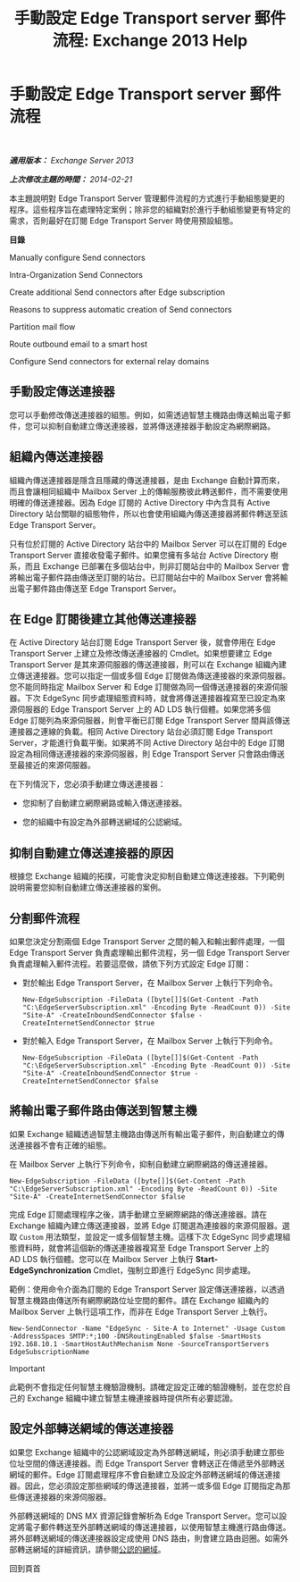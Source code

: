 ﻿---
title: '手動設定 Edge Transport server 郵件流程: Exchange 2013 Help'
TOCTitle: 手動設定 Edge Transport server 郵件流程
ms:assetid: cb4cc165-6c09-44ab-a95f-167ae8ed2485
ms:mtpsurl: https://technet.microsoft.com/zh-tw/library/Dn606261(v=EXCHG.150)
ms:contentKeyID: 61180459
ms.date: 05/21/2018
mtps_version: v=EXCHG.150
ms.translationtype: MT
---

# 手動設定 Edge Transport server 郵件流程

 

_**適用版本：** Exchange Server 2013_

_**上次修改主題的時間：** 2014-02-21_

本主題說明對 Edge Transport Server 管理郵件流程的方式進行手動組態變更的程序。這些程序旨在處理特定案例；除非您的組織對於進行手動組態變更有特定的需求，否則最好在訂閱 Edge Transport Server 時使用預設組態。

**目錄**

Manually configure Send connectors

Intra-Organization Send Connectors

Create additional Send connectors after Edge subscription

Reasons to suppress automatic creation of Send connectors

Partition mail flow

Route outbound email to a smart host

Configure Send connectors for external relay domains

## 手動設定傳送連接器

您可以手動修改傳送連接器的組態。例如，如需透過智慧主機路由傳送輸出電子郵件，您可以抑制自動建立傳送連接器，並將傳送連接器手動設定為網際網路。

## 組織內傳送連接器

組織內傳送連接器是隱含且隱藏的傳送連接器，是由 Exchange 自動計算而來，而且會讓相同組織中 Mailbox Server 上的傳輸服務彼此轉送郵件，而不需要使用明確的傳送連接器。因為 Edge 訂閱的 Active Directory 中內含具有 Active Directory 站台關聯的組態物件，所以也會使用組織內傳送連接器將郵件轉送至該 Edge Transport Server。

只有位於訂閱的 Active Directory 站台中的 Mailbox Server 可以在訂閱的 Edge Transport Server 直接收發電子郵件。如果您擁有多站台 Active Directory 樹系，而且 Exchange 已部署在多個站台中，則非訂閱站台中的 Mailbox Server 會將輸出電子郵件路由傳送至訂閱的站台。已訂閱站台中的 Mailbox Server 會將輸出電子郵件路由傳送至 Edge Transport Server。

## 在 Edge 訂閱後建立其他傳送連接器

在 Active Directory 站台訂閱 Edge Transport Server 後，就會停用在 Edge Transport Server 上建立及修改傳送連接器的 Cmdlet。如果想要建立 Edge Transport Server 是其來源伺服器的傳送連接器，則可以在 Exchange 組織內建立傳送連接器。您可以指定一個或多個 Edge 訂閱做為傳送連接器的來源伺服器。您不能同時指定 Mailbox Server 和 Edge 訂閱做為同一個傳送連接器的來源伺服器。下次 EdgeSync 同步處理組態資料時，就會將傳送連接器複寫至已設定為來源伺服器的 Edge Transport Server 上的 AD LDS 執行個體。如果您將多個 Edge 訂閱列為來源伺服器，則會平衡已訂閱 Edge Transport Server 間與該傳送連接器之連線的負載。相同 Active Directory 站台必須訂閱 Edge Transport Server，才能進行負載平衡。如果將不同 Active Directory 站台中的 Edge 訂閱設定為相同傳送連接器的來源伺服器，則 Edge Transport Server 只會路由傳送至最接近的來源伺服器。

在下列情況下，您必須手動建立傳送連接器：

  - 您抑制了自動建立網際網路或輸入傳送連接器。

  - 您的組織中有設定為外部轉送網域的公認網域。

## 抑制自動建立傳送連接器的原因

根據您 Exchange 組織的拓撲，可能會決定抑制自動建立傳送連接器。下列範例說明需要您抑制自動建立傳送連接器的案例。

## 分割郵件流程

如果您決定分割兩個 Edge Transport Server 之間的輸入和輸出郵件處理，一個 Edge Transport Server 負責處理輸出郵件流程，另一個 Edge Transport Server 負責處理輸入郵件流程。若要這麼做，請依下列方式設定 Edge 訂閱：

  - 對於輸出 Edge Transport Server，在 Mailbox Server 上執行下列命令。
    
        New-EdgeSubscription -FileData ([byte[]]$(Get-Content -Path "C:\EdgeServerSubscription.xml" -Encoding Byte -ReadCount 0)) -Site "Site-A" -CreateInboundSendConnector $false -CreateInternetSendConnector $true

  - 對於輸入 Edge Transport Server，在 Mailbox Server 上執行下列命令。
    
        New-EdgeSubscription -FileData ([byte[]]$(Get-Content -Path "C:\EdgeServerSubscription.xml" -Encoding Byte -ReadCount 0)) -Site "Site-A" -CreateInboundSendConnector $true -CreateInternetSendConnector $false

## 將輸出電子郵件路由傳送到智慧主機

如果 Exchange 組織透過智慧主機路由傳送所有輸出電子郵件，則自動建立的傳送連接器不會有正確的組態。

在 Mailbox Server 上執行下列命令，抑制自動建立網際網路的傳送連接器。

    New-EdgeSubscription -FileData ([byte[]]$(Get-Content -Path "C:\EdgeServerSubscription.xml" -Encoding Byte -ReadCount 0)) -Site "Site-A" -CreateInternetSendConnector $false

完成 Edge 訂閱處理程序之後，請手動建立至網際網路的傳送連接器。請在 Exchange 組織內建立傳送連接器，並將 Edge 訂閱選為連接器的來源伺服器。選取 `Custom` 用法類型，並設定一或多個智慧主機。這樣下次 EdgeSync 同步處理組態資料時，就會將這個新的傳送連接器複寫至 Edge Transport Server 上的 AD LDS 執行個體。您可以在 Mailbox Server 上執行 **Start-EdgeSynchronization** Cmdlet，強制立即進行 EdgeSync 同步處理。

範例：使用命令介面為訂閱的 Edge Transport Server 設定傳送連接器，以透過智慧主機路由傳送所有網際網路位址空間的郵件。請在 Exchange 組織內的 Mailbox Server 上執行這項工作，而非在 Edge Transport Server 上執行。

    New-SendConnector -Name "EdgeSync - Site-A to Internet" -Usage Custom -AddressSpaces SMTP:*;100 -DNSRoutingEnabled $false -SmartHosts 192.168.10.1 -SmartHostAuthMechanism None -SourceTransportServers EdgeSubscriptionName


> [!IMPORTANT]  
> 此範例不會指定任何智慧主機驗證機制。請確定設定正確的驗證機制，並在您於自己的 Exchange 組織中建立智慧主機連接器時提供所有必要認證。




## 設定外部轉送網域的傳送連接器

如果您 Exchange 組織中的公認網域設定為外部轉送網域，則必須手動建立那些位址空間的傳送連接器。而 Edge Transport Server 會轉送正在傳遞至外部轉送網域的郵件。Edge 訂閱處理程序不會自動建立及設定外部轉送網域的傳送連接器。因此，您必須設定那些網域的傳送連接器，並將一或多個 Edge 訂閱指定為那些傳送連接器的來源伺服器。

外部轉送網域的 DNS MX 資源記錄會解析為 Edge Transport Server。您可以設定將電子郵件轉送至外部轉送網域的傳送連接器，以使用智慧主機進行路由傳送。將外部轉送網域的傳送連接器設定成使用 DNS 路由，則會建立路由迴圈。如需外部轉送網域的詳細資訊，請參閱[公認的網域](accepted-domains-exchange-2013-help.md)。

回到頁首

